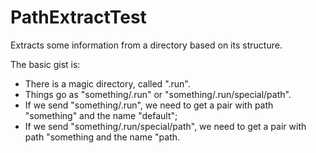# PathExtractTest

Extracts some information from a directory based on its structure.

The basic gist is:

- There is a magic directory, called ".run".
- Things go as "something/.run" or "something/.run/special/path".
- If we send "something/.run", we need to get a pair with path "something" and
  the name "default";
- If we send "something/.run/special/path", we need to get a pair with path
  "something and the name "path.

